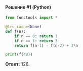 #### Решение #1 (Python)
```python
from functools import *

@lru_cache(None)
def f(n):
    if n == 0: return 1
    if n == 1: return 3
    return f(n-1) - f(n-2) + 3*n

print(f(40))
```
**Ответ:** 126.
